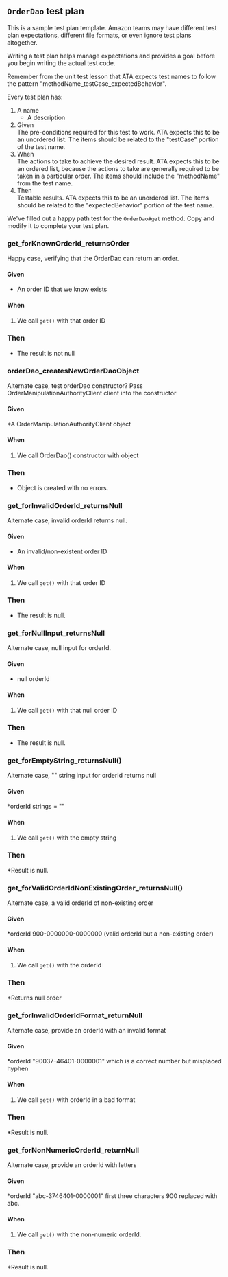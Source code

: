 ## `OrderDao` test plan
This is a sample test plan template. Amazon teams may have different test plan
expectations, different file formats, or even ignore test plans altogether.

Writing a test plan helps manage expectations and provides a goal before you
begin writing the actual test code.

Remember from the unit test lesson that ATA expects test names to follow the
pattern "methodName_testCase_expectedBehavior".

Every test plan has:
1. A name
    * A description
2. Given  
   The pre-conditions required for this test to work.
   ATA expects this to be an unordered list. The items should be
   related to the "testCase" portion of the test name.
3. When  
   The actions to take to achieve the desired result.
   ATA expects this to be an ordered list, because the actions to take are
   generally required to be taken in a particular order.
   The items should include the "methodName" from the test name.
4. Then  
   Testable results.
   ATA expects this to be an unordered list. The items should be
   related to the "expectedBehavior" portion of the test name.

We've filled out a happy path test for the `OrderDao#get` method.
Copy and modify it to complete your test plan.

### get_forKnownOrderId_returnsOrder
Happy case, verifying that the OrderDao can return an order.

#### Given
* An order ID that we know exists

#### When
1. We call `get()` with that order ID

### Then
* The result is not null

### orderDao_createsNewOrderDaoObject
Alternate case, test orderDao constructor?
Pass OrderManipulationAuthorityClient client into the constructor
#### Given
*A OrderManipulationAuthorityClient object
#### When
1. We call OrderDao() constructor with object 
### Then
* Object is created with no errors.

### get_forInvalidOrderId_returnsNull
Alternate case, invalid orderId returns null.

#### Given
* An invalid/non-existent order ID

#### When
1. We call `get()` with that order ID

### Then
* The result is null.

### get_forNullInput_returnsNull
Alternate case, null input for orderId.

#### Given
* null orderId

#### When
1. We call `get()` with that null order ID

### Then
* The result is null.


### get_forEmptyString_returnsNull()
Alternate case, "" string input for orderId returns null
#### Given
*orderId strings = ""
#### When
1. We call `get()` with the empty string
### Then
*Result is null.

### get_forValidOrderIdNonExistingOrder_returnsNull()
Alternate case, a valid orderId of non-existing order
#### Given
*orderId 900-0000000-0000000 (valid orderId but a non-existing order) 
#### When
1. We call `get()` with the orderId
### Then
*Returns null order

### get_forInvalidOrderIdFormat_returnNull
Alternate case, provide an orderId with an invalid format
#### Given
*orderId "90037-46401-0000001" which is a correct number but misplaced hyphen
#### When
1. We call `get()` with orderId in a bad format
### Then
*Result is null.

### get_forNonNumericOrderId_returnNull
Alternate case, provide an orderId with letters
#### Given
*orderId "abc-3746401-0000001" first three characters 900 replaced with abc.
#### When
1. We call `get()` with the non-numeric orderId.
### Then
*Result is null.

